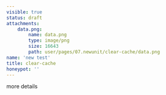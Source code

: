 ```yaml
---
visible: true
status: draft
attachments:
    data.png:
        name: data.png
        type: image/png
        size: 16643
        path: user/pages/07.newunit/clear-cache/data.png
name: 'new test'
title: clear-cache
honeypot: ''
---
```


more details